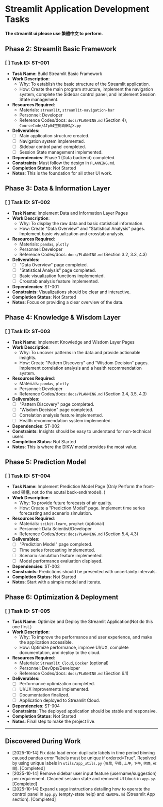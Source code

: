 # Streamlit Application Development Tasks
**The streamlit ui please use 繁體中文 to perform.**

## Phase 2: Streamlit Basic Framework

### [ ] **Task ID**: ST-001
- **Task Name**: Build Streamlit Basic Framework
- **Work Description**:
    - Why: To establish the basic structure of the Streamlit application.
    - How: Create the main program structure, implement the navigation system, complete the Sidebar control panel, and implement Session State management.
- **Resources Required**:
    - Materials: `streamlit`, `streamlit-navigation-bar`
    - Personnel: Developer
    - Reference Codes/docs: `docs/PLANNING.md` (Section 4), `CourseCode/AIp04空間與網站X.py`
- **Deliverables**:
    - [ ] Main application structure created.
    - [ ] Navigation system implemented.
    - [ ] Sidebar control panel completed.
    - [ ] Session State management implemented.
- **Dependencies**: Phase 1 (Data backend) completed.
- **Constraints**: Must follow the design in `PLANNING.md`.
- **Completion Status**: Not Started
- **Notes**: This is the foundation for all other UI work.

## Phase 3: Data & Information Layer

### [ ] **Task ID**: ST-002
- **Task Name**: Implement Data and Information Layer Pages
- **Work Description**:
    - Why: To display the raw data and basic statistical information.
    - How: Create "Data Overview" and "Statistical Analysis" pages. Implement basic visualization and crosstab analysis.
- **Resources Required**:
    - Materials: `pandas`, `plotly`
    - Personnel: Developer
    - Reference Codes/docs: `docs/PLANNING.md` (Section 3.2, 3.3, 4.3)
- **Deliverables**:
    - [ ] "Data Overview" page completed.
    - [ ] "Statistical Analysis" page completed.
    - [ ] Basic visualization functions implemented.
    - [ ] Crosstab analysis feature implemented.
- **Dependencies**: ST-001
- **Constraints**: Visualizations should be clear and interactive.
- **Completion Status**: Not Started
- **Notes**: Focus on providing a clear overview of the data.

## Phase 4: Knowledge & Wisdom Layer

### [ ] **Task ID**: ST-003
- **Task Name**: Implement Knowledge and Wisdom Layer Pages
- **Work Description**:
    - Why: To uncover patterns in the data and provide actionable insights.
    - How: Create "Pattern Discovery" and "Wisdom Decision" pages. Implement correlation analysis and a health recommendation system.
- **Resources Required**:
    - Materials: `pandas`, `plotly`
    - Personnel: Developer
    - Reference Codes/docs: `docs/PLANNING.md` (Section 3.4, 3.5, 4.3)
- **Deliverables**:
    - [ ] "Pattern Discovery" page completed.
    - [ ] "Wisdom Decision" page completed.
    - [ ] Correlation analysis feature implemented.
    - [ ] Health recommendation system implemented.
- **Dependencies**: ST-002
- **Constraints**: Insights should be easy to understand for non-technical users.
- **Completion Status**: Not Started
- **Notes**: This is where the DIKW model provides the most value.

## Phase 5: Prediction Model

### [ ] **Task ID**: ST-004
- **Task Name**: Implement Prediction Model Page (Only Perform the front-end 架構, not do the acutal back-end(model). )
- **Work Description**:
    - Why: To provide future forecasts of air quality.
    - How: Create a "Prediction Model" page. Implement time series forecasting and scenario simulation.
- **Resources Required**:
    - Materials: `scikit-learn`, `prophet` (optional)
    - Personnel: Data Scientist/Developer
    - Reference Codes/docs: `docs/PLANNING.md` (Section 5.4, 4.3)
- **Deliverables**:
    - [ ] "Prediction Model" page completed.
    - [ ] Time series forecasting implemented.
    - [ ] Scenario simulation feature implemented.
    - [ ] Model performance evaluation displayed.
- **Dependencies**: ST-003
- **Constraints**: Predictions should be presented with uncertainty intervals.
- **Completion Status**: Not Started
- **Notes**: Start with a simple model and iterate.

## Phase 6: Optimization & Deployment

### [ ] **Task ID**: ST-005
- **Task Name**: Optimize and Deploy the Streamlit Application(Not do this one first.)
- **Work Description**:
    - Why: To improve the performance and user experience, and make the application accessible.
    - How: Optimize performance, improve UI/UX, complete documentation, and deploy to the cloud.
- **Resources Required**:
    - Materials: `Streamlit Cloud`, `Docker` (optional)
    - Personnel: DevOps/Developer
    - Reference Codes/docs: `docs/PLANNING.md` (Section 6.1)
- **Deliverables**:
    - [ ] Performance optimization completed.
    - [ ] UI/UX improvements implemented.
    - [ ] Documentation finalized.
    - [ ] Application deployed to Streamlit Cloud.
- **Dependencies**: ST-004
- **Constraints**: The deployed application should be stable and responsive.
- **Completion Status**: Not Started
- **Notes**: Final step to make the project live.

---

## Discovered During Work

- [2025-10-14] Fix data load error: duplicate labels in time period binning caused pandas error "labels must be unique if ordered=True". Resolved by using unique labels in `utils/app_utils.py` (`凌晨`, `早晨`, `上午`, `下午`, `傍晚`, `夜間`). [Completed]
- [2025-10-14] Remove sidebar user input feature (username/suggestion) per requirement. Cleaned session state and removed UI block in `app.py`. [Completed]
- [2025-10-14] Expand usage instructions detailing how to operate the control panel in `app.py` (empty-state help) and `README.md` (Streamlit App section). [Completed]
